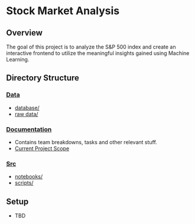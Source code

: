 # Stock Market Analysis

## Overview
The goal of this project is to analyze the S&P 500 index and create an interactive frontend to utilize the meaningful insights gained using Machine Learning.

## Directory Structure

### [Data](.\data)

* [database/](.\data\database)
* [raw data/](.\data\raw_data)


### [Documentation](.\Documentation)

* Contains team breakdowns, tasks and other relevant stuff.
* [Current Project Scope](.\Documentation\Project_Scope.md)


### [Src](.\Src)

* [notebooks/](.\Src\notebooks)
* [scripts/](.\Src\scripts)

## Setup

* TBD
